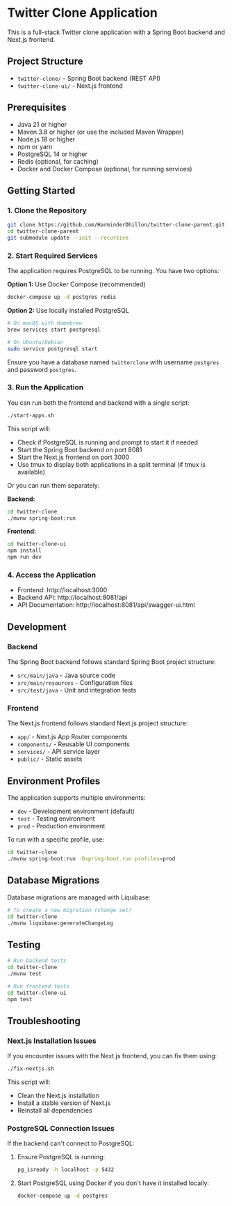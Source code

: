# Twitter Clone Application

This is a full-stack Twitter clone application with a Spring Boot backend and Next.js frontend.

## Project Structure

- `twitter-clone/` - Spring Boot backend (REST API)
- `twitter-clone-ui/` - Next.js frontend

## Prerequisites

- Java 21 or higher
- Maven 3.8 or higher (or use the included Maven Wrapper)
- Node.js 18 or higher
- npm or yarn
- PostgreSQL 14 or higher
- Redis (optional, for caching)
- Docker and Docker Compose (optional, for running services)

## Getting Started

### 1. Clone the Repository

```bash
git clone https://github.com/HarminderDhillon/twitter-clone-parent.git
cd twitter-clone-parent
git submodule update --init --recursive
```

### 2. Start Required Services

The application requires PostgreSQL to be running. You have two options:

**Option 1:** Use Docker Compose (recommended)
```bash
docker-compose up -d postgres redis
```

**Option 2:** Use locally installed PostgreSQL
```bash
# On macOS with Homebrew
brew services start postgresql

# On Ubuntu/Debian
sudo service postgresql start
```

Ensure you have a database named `twitterclone` with username `postgres` and password `postgres`.

### 3. Run the Application

You can run both the frontend and backend with a single script:

```bash
./start-apps.sh
```

This script will:
- Check if PostgreSQL is running and prompt to start it if needed
- Start the Spring Boot backend on port 8081
- Start the Next.js frontend on port 3000
- Use tmux to display both applications in a split terminal (if tmux is available)

Or you can run them separately:

**Backend:**
```bash
cd twitter-clone
./mvnw spring-boot:run
```

**Frontend:**
```bash
cd twitter-clone-ui
npm install
npm run dev
```

### 4. Access the Application

- Frontend: http://localhost:3000
- Backend API: http://localhost:8081/api
- API Documentation: http://localhost:8081/api/swagger-ui.html

## Development

### Backend

The Spring Boot backend follows standard Spring Boot project structure:

- `src/main/java` - Java source code
- `src/main/resources` - Configuration files
- `src/test/java` - Unit and integration tests

### Frontend

The Next.js frontend follows standard Next.js project structure:

- `app/` - Next.js App Router components
- `components/` - Reusable UI components
- `services/` - API service layer
- `public/` - Static assets

## Environment Profiles

The application supports multiple environments:

- `dev` - Development environment (default)
- `test` - Testing environment
- `prod` - Production environment

To run with a specific profile, use:

```bash
cd twitter-clone
./mvnw spring-boot:run -Dspring-boot.run.profiles=prod
```

## Database Migrations

Database migrations are managed with Liquibase:

```bash
# To create a new migration (change set)
cd twitter-clone
./mvnw liquibase:generateChangeLog
```

## Testing

```bash
# Run backend tests
cd twitter-clone
./mvnw test

# Run frontend tests
cd twitter-clone-ui
npm test
```

## Troubleshooting

### Next.js Installation Issues

If you encounter issues with the Next.js frontend, you can fix them using:

```bash
./fix-nextjs.sh
```

This script will:
- Clean the Next.js installation
- Install a stable version of Next.js
- Reinstall all dependencies

### PostgreSQL Connection Issues

If the backend can't connect to PostgreSQL:

1. Ensure PostgreSQL is running:
   ```bash
   pg_isready -h localhost -p 5432
   ```

2. Start PostgreSQL using Docker if you don't have it installed locally:
   ```bash
   docker-compose up -d postgres
   ``` 
